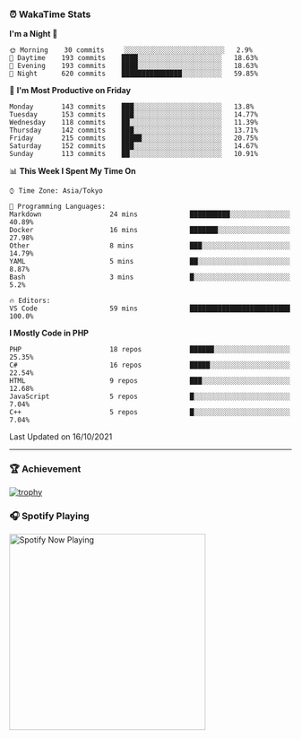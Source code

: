 ### ⏰ WakaTime Stats


<!--START_SECTION:waka-->
**I'm a Night 🦉** 

```text
🌞 Morning    30 commits     ░░░░░░░░░░░░░░░░░░░░░░░░░   2.9% 
🌆 Daytime    193 commits    ████░░░░░░░░░░░░░░░░░░░░░   18.63% 
🌃 Evening    193 commits    ████░░░░░░░░░░░░░░░░░░░░░   18.63% 
🌙 Night      620 commits    ███████████████░░░░░░░░░░   59.85%

```
📅 **I'm Most Productive on Friday** 

```text
Monday       143 commits    ███░░░░░░░░░░░░░░░░░░░░░░   13.8% 
Tuesday      153 commits    ███░░░░░░░░░░░░░░░░░░░░░░   14.77% 
Wednesday    118 commits    ██░░░░░░░░░░░░░░░░░░░░░░░   11.39% 
Thursday     142 commits    ███░░░░░░░░░░░░░░░░░░░░░░   13.71% 
Friday       215 commits    █████░░░░░░░░░░░░░░░░░░░░   20.75% 
Saturday     152 commits    ███░░░░░░░░░░░░░░░░░░░░░░   14.67% 
Sunday       113 commits    ██░░░░░░░░░░░░░░░░░░░░░░░   10.91%

```


📊 **This Week I Spent My Time On** 

```text
⌚︎ Time Zone: Asia/Tokyo

💬 Programming Languages: 
Markdown                 24 mins             ██████████░░░░░░░░░░░░░░░   40.89% 
Docker                   16 mins             ███████░░░░░░░░░░░░░░░░░░   27.98% 
Other                    8 mins              ███░░░░░░░░░░░░░░░░░░░░░░   14.79% 
YAML                     5 mins              ██░░░░░░░░░░░░░░░░░░░░░░░   8.87% 
Bash                     3 mins              █░░░░░░░░░░░░░░░░░░░░░░░░   5.2%

🔥 Editors: 
VS Code                  59 mins             █████████████████████████   100.0%

```

**I Mostly Code in PHP** 

```text
PHP                      18 repos            ██████░░░░░░░░░░░░░░░░░░░   25.35% 
C#                       16 repos            █████░░░░░░░░░░░░░░░░░░░░   22.54% 
HTML                     9 repos             ███░░░░░░░░░░░░░░░░░░░░░░   12.68% 
JavaScript               5 repos             █░░░░░░░░░░░░░░░░░░░░░░░░   7.04% 
C++                      5 repos             █░░░░░░░░░░░░░░░░░░░░░░░░   7.04%

```



 Last Updated on 16/10/2021
<!--END_SECTION:waka-->

---

### 🏆 Achievement

[![trophy](https://github-profile-trophy.vercel.app/?username=Slime-hatena&theme=flat&no-bg=true&no-frame=true&column=8)](https://github.com/ryo-ma/github-profile-trophy)

### 🎧 Spotify Playing

[<img src="https://spotify-now-playing-slime-hatena.vercel.app/api/spotify-playing" alt="Spotify Now Playing" width="350" />](https://open.spotify.com/user/slime_hatena)

<!--
**Slime-hatena/Slime-hatena** is a ✨ _special_ ✨ repository because its `README.md` (this file) appears on your GitHub profile.

Here are some ideas to get you started:

- 🔭 I’m currently working on ...
- 🌱 I’m currently learning ...
- 👯 I’m looking to collaborate on ...
- 🤔 I’m looking for help with ...
- 💬 Ask me about ...
- 📫 How to reach me: ...
- 😄 Pronouns: ...
- ⚡ Fun fact: ...
-->
